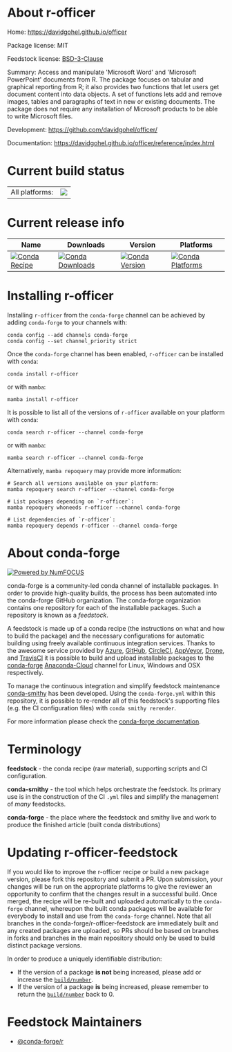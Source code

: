 About r-officer
===============

Home: https://davidgohel.github.io/officer

Package license: MIT

Feedstock license: [BSD-3-Clause](https://github.com/conda-forge/r-officer-feedstock/blob/main/LICENSE.txt)

Summary: Access and manipulate 'Microsoft Word' and 'Microsoft PowerPoint' documents from R. The package focuses on tabular and graphical reporting from R; it also provides two functions that let users get document content into data objects. A set of functions lets add and remove images, tables and paragraphs of text in new or existing documents. The package does not require any installation of Microsoft products to be able to write Microsoft files.

Development: https://github.com/davidgohel/officer/

Documentation: https://davidgohel.github.io/officer/reference/index.html

Current build status
====================


<table><tr><td>All platforms:</td>
    <td>
      <a href="https://dev.azure.com/conda-forge/feedstock-builds/_build/latest?definitionId=1406&branchName=main">
        <img src="https://dev.azure.com/conda-forge/feedstock-builds/_apis/build/status/r-officer-feedstock?branchName=main">
      </a>
    </td>
  </tr>
</table>

Current release info
====================

| Name | Downloads | Version | Platforms |
| --- | --- | --- | --- |
| [![Conda Recipe](https://img.shields.io/badge/recipe-r--officer-green.svg)](https://anaconda.org/conda-forge/r-officer) | [![Conda Downloads](https://img.shields.io/conda/dn/conda-forge/r-officer.svg)](https://anaconda.org/conda-forge/r-officer) | [![Conda Version](https://img.shields.io/conda/vn/conda-forge/r-officer.svg)](https://anaconda.org/conda-forge/r-officer) | [![Conda Platforms](https://img.shields.io/conda/pn/conda-forge/r-officer.svg)](https://anaconda.org/conda-forge/r-officer) |

Installing r-officer
====================

Installing `r-officer` from the `conda-forge` channel can be achieved by adding `conda-forge` to your channels with:

```
conda config --add channels conda-forge
conda config --set channel_priority strict
```

Once the `conda-forge` channel has been enabled, `r-officer` can be installed with `conda`:

```
conda install r-officer
```

or with `mamba`:

```
mamba install r-officer
```

It is possible to list all of the versions of `r-officer` available on your platform with `conda`:

```
conda search r-officer --channel conda-forge
```

or with `mamba`:

```
mamba search r-officer --channel conda-forge
```

Alternatively, `mamba repoquery` may provide more information:

```
# Search all versions available on your platform:
mamba repoquery search r-officer --channel conda-forge

# List packages depending on `r-officer`:
mamba repoquery whoneeds r-officer --channel conda-forge

# List dependencies of `r-officer`:
mamba repoquery depends r-officer --channel conda-forge
```


About conda-forge
=================

[![Powered by
NumFOCUS](https://img.shields.io/badge/powered%20by-NumFOCUS-orange.svg?style=flat&colorA=E1523D&colorB=007D8A)](https://numfocus.org)

conda-forge is a community-led conda channel of installable packages.
In order to provide high-quality builds, the process has been automated into the
conda-forge GitHub organization. The conda-forge organization contains one repository
for each of the installable packages. Such a repository is known as a *feedstock*.

A feedstock is made up of a conda recipe (the instructions on what and how to build
the package) and the necessary configurations for automatic building using freely
available continuous integration services. Thanks to the awesome service provided by
[Azure](https://azure.microsoft.com/en-us/services/devops/), [GitHub](https://github.com/),
[CircleCI](https://circleci.com/), [AppVeyor](https://www.appveyor.com/),
[Drone](https://cloud.drone.io/welcome), and [TravisCI](https://travis-ci.com/)
it is possible to build and upload installable packages to the
[conda-forge](https://anaconda.org/conda-forge) [Anaconda-Cloud](https://anaconda.org/)
channel for Linux, Windows and OSX respectively.

To manage the continuous integration and simplify feedstock maintenance
[conda-smithy](https://github.com/conda-forge/conda-smithy) has been developed.
Using the ``conda-forge.yml`` within this repository, it is possible to re-render all of
this feedstock's supporting files (e.g. the CI configuration files) with ``conda smithy rerender``.

For more information please check the [conda-forge documentation](https://conda-forge.org/docs/).

Terminology
===========

**feedstock** - the conda recipe (raw material), supporting scripts and CI configuration.

**conda-smithy** - the tool which helps orchestrate the feedstock.
                   Its primary use is in the construction of the CI ``.yml`` files
                   and simplify the management of *many* feedstocks.

**conda-forge** - the place where the feedstock and smithy live and work to
                  produce the finished article (built conda distributions)


Updating r-officer-feedstock
============================

If you would like to improve the r-officer recipe or build a new
package version, please fork this repository and submit a PR. Upon submission,
your changes will be run on the appropriate platforms to give the reviewer an
opportunity to confirm that the changes result in a successful build. Once
merged, the recipe will be re-built and uploaded automatically to the
`conda-forge` channel, whereupon the built conda packages will be available for
everybody to install and use from the `conda-forge` channel.
Note that all branches in the conda-forge/r-officer-feedstock are
immediately built and any created packages are uploaded, so PRs should be based
on branches in forks and branches in the main repository should only be used to
build distinct package versions.

In order to produce a uniquely identifiable distribution:
 * If the version of a package **is not** being increased, please add or increase
   the [``build/number``](https://docs.conda.io/projects/conda-build/en/latest/resources/define-metadata.html#build-number-and-string).
 * If the version of a package **is** being increased, please remember to return
   the [``build/number``](https://docs.conda.io/projects/conda-build/en/latest/resources/define-metadata.html#build-number-and-string)
   back to 0.

Feedstock Maintainers
=====================

* [@conda-forge/r](https://github.com/conda-forge/r/)

